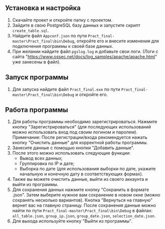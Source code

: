 ## Установка и настройка

1. Скачайте проект и откройте папку с проектом.
2. Зайдите в свою PostgreSQL базу данных и запустите скрипт `create_table.sql`.
3. Найдите файл `Appconf.json` по пути `Pract_final-master\Pract_final\bin\Debug`, откройте его и внесите изменения для подключения программы к своей базе данных.
4. При желании найдите файл `pgslog.log` и добавьте свои логи. (Логи с сайта "https://www.ossec.net/docs/log_samples/apache/apache.html" уже занесены в файл).

## Запуск программы

1. Для запуска найдите файл `Pract_final.exe` по пути `Pract_final-master\Pract_final\bin\Debug` и откройте его.

## Работа программы

1. Для работы программы необходимо зарегистрироваться. Нажмите кнопку "Зарегистрироваться" (для последующих использований можно использовать вход под своим логином и паролем).
   Примечание: После регистрации/входа рекомендуется нажать кнопку "Очистить данные" для корректной работы программы.
2. Занесите данные с помощью кнопки "Добавить данные".
3. После этого можно использовать следующие функции:
   - Вывод всех данных;
   - Группировка по IP и дате;
   - Выборка по дате (для использования выборки по дате, укажите начальную и конечную дату в соответствующих формах).
4. Также вы можете очистить данные, выйти из своего аккаунта и выйти из программы.
5. Для сохранения данных нажмите кнопку "Сохранить в формате .json". Затем выберите нужное вам сохранение в новом окне (можно сохранять несколько вариантов). Кнопка "Вернуться на главную" вернет вас на главную страницу. После сохранения данные можно найти по пути `Pract_final-master\Pract_final\bin\Debug` в файлах: `all_table.json`, `group_ip.json`, `group_date.json`, `selection_date.json`.
6. Для выхода используйте кнопку "Выйти из программы".
